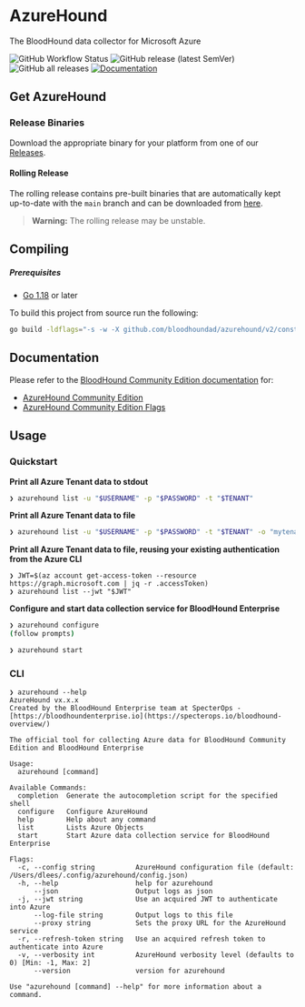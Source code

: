 # AzureHound

The BloodHound data collector for Microsoft Azure

![GitHub Workflow Status](https://img.shields.io/github/actions/workflow/status/SpecterOps/AzureHound/build.yml)
![GitHub release (latest SemVer)](https://img.shields.io/github/v/release/SpecterOps/AzureHound)
![GitHub all releases](https://img.shields.io/github/downloads/SpecterOps/AzureHound/total)
[![Documentation](https://img.shields.io/static/v1?label=&message=documentation&color=blue)](https://pkg.go.dev/github.com/SpecterOps/azurehound)

## Get AzureHound

### Release Binaries

Download the appropriate binary for your platform from one of our [Releases](https://github.com/SpecterOps/azurehound/releases).

#### Rolling Release

The rolling release contains pre-built binaries that are automatically kept up-to-date with the `main` branch and can be downloaded from
[here](https://github.com/SpecterOps/azurehound/releases/tag/rolling).

> **Warning:** The rolling release may be unstable.

## Compiling

##### Prerequisites

- [Go 1.18](https://go.dev/dl/) or later

To build this project from source run the following:

```sh
go build -ldflags="-s -w -X github.com/bloodhoundad/azurehound/v2/constants.Version=`git describe tags --exact-match 2> /dev/null || git rev-parse HEAD`"
```

## Documentation

Please refer to the [BloodHound Community Edition documentation](https://bloodhound.specterops.io/home) for:
- [AzureHound Community Edition](https://bloodhound.specterops.io/collect-data/ce-collection/azurehound)
- [AzureHound Community Edition Flags](https://bloodhound.specterops.io/collect-data/ce-collection/azurehound-flags)

## Usage

### Quickstart

**Print all Azure Tenant data to stdout**

```sh
❯ azurehound list -u "$USERNAME" -p "$PASSWORD" -t "$TENANT"
```

**Print all Azure Tenant data to file**

```sh
❯ azurehound list -u "$USERNAME" -p "$PASSWORD" -t "$TENANT" -o "mytenant.json"
```

**Print all Azure Tenant data to file, reusing your existing authentication from the Azure CLI**

```
❯ JWT=$(az account get-access-token --resource https://graph.microsoft.com | jq -r .accessToken)
❯ azurehound list --jwt "$JWT"
```

**Configure and start data collection service for BloodHound Enterprise**

```sh
❯ azurehound configure
(follow prompts)

❯ azurehound start
```

### CLI

```
❯ azurehound --help
AzureHound vx.x.x
Created by the BloodHound Enterprise team at SpecterOps - [https://bloodhoundenterprise.io](https://specterops.io/bloodhound-overview/)

The official tool for collecting Azure data for BloodHound Community Edition and BloodHound Enterprise

Usage:
  azurehound [command]

Available Commands:
  completion  Generate the autocompletion script for the specified shell
  configure   Configure AzureHound
  help        Help about any command
  list        Lists Azure Objects
  start       Start Azure data collection service for BloodHound Enterprise

Flags:
  -c, --config string          AzureHound configuration file (default: /Users/dlees/.config/azurehound/config.json)
  -h, --help                   help for azurehound
      --json                   Output logs as json
  -j, --jwt string             Use an acquired JWT to authenticate into Azure
      --log-file string        Output logs to this file
      --proxy string           Sets the proxy URL for the AzureHound service
  -r, --refresh-token string   Use an acquired refresh token to authenticate into Azure
  -v, --verbosity int          AzureHound verbosity level (defaults to 0) [Min: -1, Max: 2]
      --version                version for azurehound

Use "azurehound [command] --help" for more information about a command.
```
